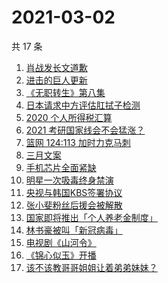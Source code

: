 # 2021-03-02

共 17 条

<!-- BEGIN ZHIHUSEARCH -->
<!-- 最后更新时间 Tue Mar 02 2021 14:07:26 GMT+0800 (CST) -->
1. [肖战发长文道歉](https://www.zhihu.com/search?q=肖战)
1. [进击的巨人更新](https://www.zhihu.com/search?q=进击的巨人)
1. [《无职转生》第八集](https://www.zhihu.com/search?q=无职转生)
1. [日本请求中方评估肛拭子检测](https://www.zhihu.com/search?q=肛拭子)
1. [2020 个人所得税汇算](https://www.zhihu.com/search?q=个人所得税)
1. [2021 考研国家线会不会猛涨？](https://www.zhihu.com/search?q=考研国家线)
1. [篮网 124:113 加时力克马刺](https://www.zhihu.com/search?q=篮网)
1. [三月文案](https://www.zhihu.com/search?q=三月文案)
1. [手机芯片全面紧缺](https://www.zhihu.com/search?q=芯片短缺)
1. [明星一次吸毒终身禁演](https://www.zhihu.com/search?q=明星吸毒)
1. [央视与韩国KBS签署协议](https://www.zhihu.com/search?q=限韩令)
1. [张小斐粉丝后援会被解散](https://www.zhihu.com/search?q=张小斐)
1. [国家即将推出「个人养老金制度」](https://www.zhihu.com/search?q=养老金)
1. [林书豪被叫「新冠病毒」](https://www.zhihu.com/search?q=林书豪)
1. [电视剧《山河令》](https://www.zhihu.com/search?q=山河令)
1. [《锦心似玉》开播](https://www.zhihu.com/search?q=锦心似玉)
1. [该不该教哥哥姐姐让着弟弟妹妹？](https://www.zhihu.com/search?q=奇葩说)
<!-- END ZHIHUSEARCH -->
